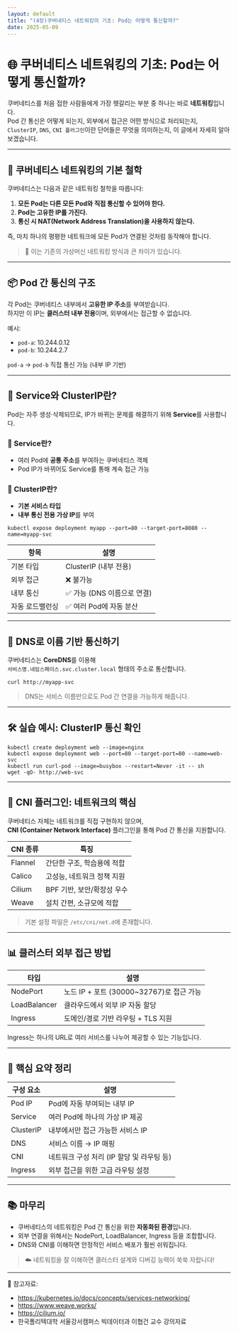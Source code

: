 ```yaml
---
layout: default
title: "(4장)쿠버네티스 네트워킹의 기초: Pod는 어떻게 통신할까?"
date: 2025-05-09
---
```


# 🌐 쿠버네티스 네트워킹의 기초: Pod는 어떻게 통신할까?

쿠버네티스를 처음 접한 사람들에게 가장 헷갈리는 부분 중 하나는 바로 **네트워킹**입니다.  
Pod 간 통신은 어떻게 되는지, 외부에서 접근은 어떤 방식으로 처리되는지,  
`ClusterIP`, `DNS`, `CNI 플러그인`이란 단어들은 무엇을 의미하는지, 이 글에서 자세히 알아보겠습니다.

--- 

## 🧩 쿠버네티스 네트워킹의 기본 철학

쿠버네티스는 다음과 같은 네트워킹 철학을 따릅니다:

1. **모든 Pod는 다른 모든 Pod와 직접 통신할 수 있어야 한다.**  
2. **Pod는 고유한 IP를 가진다.**  
3. **통신 시 NAT(Network Address Translation)을 사용하지 않는다.**

즉, 마치 하나의 평평한 네트워크에 모든 Pod가 연결된 것처럼 동작해야 합니다.

> 📌 이는 기존의 가상머신 네트워킹 방식과 큰 차이가 있습니다.

---

## 📦 Pod 간 통신의 구조

각 Pod는 쿠버네티스 내부에서 **고유한 IP 주소**를 부여받습니다.  
하지만 이 IP는 **클러스터 내부 전용**이며, 외부에서는 접근할 수 없습니다.

예시:
- `pod-a`: 10.244.0.12  
- `pod-b`: 10.244.2.7

`pod-a` → `pod-b` 직접 통신 가능 (내부 IP 기반)

---

## 🔗 Service와 ClusterIP란?

Pod는 자주 생성·삭제되므로, IP가 바뀌는 문제를 해결하기 위해 **Service**를 사용합니다.

### 📘 Service란?
- 여러 Pod에 **공통 주소**를 부여하는 쿠버네티스 객체
- Pod IP가 바뀌어도 Service를 통해 계속 접근 가능

### 📘 ClusterIP란?
- **기본 서비스 타입**
- **내부 통신 전용 가상 IP**를 부여

```
kubectl expose deployment myapp --port=80 --target-port=8080 --name=myapp-svc
```

| 항목         | 설명                           |
|--------------|--------------------------------|
| 기본 타입    | ClusterIP (내부 전용)         |
| 외부 접근    | ❌ 불가능                      |
| 내부 통신    | ✅ 가능 (DNS 이름으로 연결)    |
| 자동 로드밸런싱 | ✅ 여러 Pod에 자동 분산       |

---

## 🧠 DNS로 이름 기반 통신하기

쿠버네티스는 **CoreDNS**를 이용해  
`서비스명.네임스페이스.svc.cluster.local` 형태의 주소로 통신합니다.

```
curl http://myapp-svc
```

> DNS는 서비스 이름만으로도 Pod 간 연결을 가능하게 해줍니다.

---

## 🛠 실습 예시: ClusterIP 통신 확인

```
kubectl create deployment web --image=nginx
kubectl expose deployment web --port=80 --target-port=80 --name=web-svc
kubectl run curl-pod --image=busybox --restart=Never -it -- sh
wget -qO- http://web-svc
```

---

## 🌉 CNI 플러그인: 네트워크의 핵심

쿠버네티스 자체는 네트워크를 직접 구현하지 않으며,  
**CNI (Container Network Interface)** 플러그인을 통해 Pod 간 통신을 지원합니다.

| CNI 종류  | 특징                             |
|-----------|----------------------------------|
| Flannel   | 간단한 구조, 학습용에 적합       |
| Calico    | 고성능, 네트워크 정책 지원       |
| Cilium    | BPF 기반, 보안/확장성 우수       |
| Weave     | 설치 간편, 소규모에 적합         |

> 기본 설정 파일은 `/etc/cni/net.d`에 존재합니다.

---

## 📊 클러스터 외부 접근 방법

| 타입         | 설명                                           |
|--------------|------------------------------------------------|
| NodePort     | 노드 IP + 포트 (30000~32767)로 접근 가능      |
| LoadBalancer | 클라우드에서 외부 IP 자동 할당                |
| Ingress      | 도메인/경로 기반 라우팅 + TLS 지원            |

Ingress는 하나의 URL로 여러 서비스를 나누어 제공할 수 있는 기능입니다.

---

## 🧩 핵심 요약 정리

| 구성 요소 | 설명                                      |
|------------|-------------------------------------------|
| Pod IP     | Pod에 자동 부여되는 내부 IP               |
| Service    | 여러 Pod에 하나의 가상 IP 제공            |
| ClusterIP  | 내부에서만 접근 가능한 서비스 IP          |
| DNS        | 서비스 이름 → IP 매핑                     |
| CNI        | 네트워크 구성 처리 (IP 할당 및 라우팅 등)  |
| Ingress    | 외부 접근을 위한 고급 라우팅 설정          |

---

## 📚 마무리

- 쿠버네티스의 네트워킹은 Pod 간 통신을 위한 **자동화된 환경**입니다.  
- 외부 연결을 위해서는 NodePort, LoadBalancer, Ingress 등을 조합합니다.  
- DNS와 CNI를 이해하면 안정적인 서비스 배포가 훨씬 쉬워집니다.

> ☁️ 네트워킹을 잘 이해하면 클러스터 설계와 디버깅 능력이 쑥쑥 자랍니다!

---

📎 참고자료:
- https://kubernetes.io/docs/concepts/services-networking/
- https://www.weave.works/
- https://cilium.io/
- 한국폴리텍대학 서울강서캠퍼스 빅데이터과 이협건 교수 강의자료
